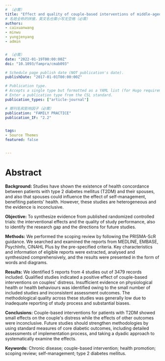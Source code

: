 ```yaml
---
# （必需）
title: "Effect and quality of couple-based interventions of middle-aged and older adults with type 2 diabetes mellitus: a scoping review"
# 名姓全称的拼接，英文名也需小写无空格（必需）
authors:
- caixuanwang
- minwu
- yungjenyang
- admin


# （必需）
date: "2022-01-19T00:00:00Z"
doi: "10.1093/fampra/cmab093"

# Schedule page publish date (NOT publication's date).
publishDate: "2017-01-01T00:00:00Z"

# Publication type.
# Accepts a single type but formatted as a YAML list (for Hugo requirements).
# Enter a publication type from the CSL standard.
publication_types: ["article-journal"]

# 期刊名和影响因子（必需）
publication: "FAMILY PRACTICE"
publication_IF: "2.2"


tags:
- Source Themes
featured: false


---
```


# **Abstract**
**Background:** Studies have shown the existence of health concordance between patients with type 2 diabetes mellitus (T2DM) and their spouses, and also that spouses could influence the effect of self-management, benefiting patients' health. However, these studies are heterogeneous and the evidence is inconclusive.

**Objective:** To synthesize evidence from published randomized controlled trials: the interventional effects and the quality of study performance, also to identify the research gap and the directions for future studies.

**Methods:** We performed the scoping review by following the PRISMA-ScR guidance. We searched and examined the reports from MEDLINE, EMBASE, PsychInfo, CINAHL Plus by the pre-specified criteria. Key characteristics and information of eligible reports were extracted, analysed and synthesized comprehensively, and the results were presented in the form of words and diagrams.

**Results:** We identified 5 reports from 4 studies out of 3479 records included. Qualified studies indicated a positive effect of couple-based interventions on couples' distress. Insufficient evidence on physiological health or health behaviours was identified owing to the small number of included studies and inconsistent assessment outcomes. The methodological quality across these studies was generally low due to inadequate reporting of study process and substantial biases.

**Conclusions:** Couple-based interventions for patients with T2DM showed small effects on the couple's distress while the effects of other outcomes were inconclusive. Future studies should strengthen methodologies by using standard measures of core diabetic outcomes, including detailed assessments of implementation process, and taking a dyadic approach to systematically examine the effects.

**Keywords:** Chronic disease; couple-based intervention; health promotion; scoping review; self-management; type 2 diabetes mellitus.